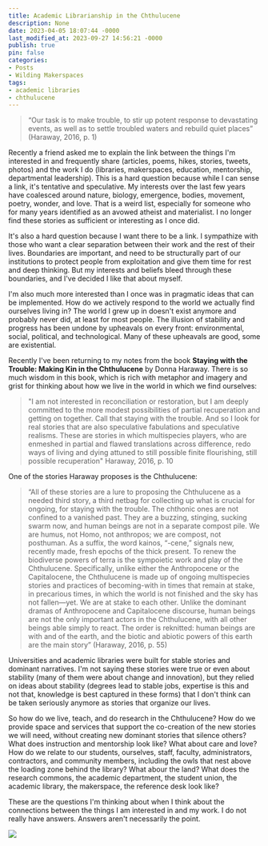 ```yaml
---
title: Academic Librarianship in the Chthulucene
description: None
date: 2023-04-05 18:07:44 -0000
last_modified_at: 2023-09-27 14:56:21 -0000
publish: true
pin: false
categories:
- Posts
- Wilding Makerspaces
tags:
- academic libraries
- chthulucene
---
```

> “Our task is to make trouble, to stir up potent response to devastating events, as well as to settle troubled waters and rebuild quiet places” (Haraway, 2016, p. 1)

Recently a friend asked me to explain the link between the things I'm interested in and frequently share (articles, poems, hikes, stories, tweets, photos) and the work I do (libraries, makerspaces, education, mentorship, departmental leadership). This is a hard question because while I can sense a link, it's tentative and speculative. My interests over the last few years have coalesced around nature, biology, emergence, bodies, movement, poetry, wonder, and love. That is a weird list, especially for someone who for many years identified as an avowed atheist and materialist. I no longer find these stories as sufficient or interesting as I once did.

It's also a hard question because I want there to be a link. I sympathize with those who want a clear separation between their work and the rest of their lives. Boundaries are important, and need to be structurally part of our institutions to protect people from exploitation and give them time for rest and deep thinking. But my interests and beliefs bleed through these boundaries, and I've decided I like that about myself.

I'm also much more interested than I once was in pragmatic ideas that can be implemented. How do we actively respond to the world we actually find ourselves living in? The world I grew up in doesn't exist anymore and probably never did, at least for most people. The illusion of stability and progress has been undone by upheavals on every front: environmental, social, political, and technological. Many of these upheavals are good, some are existential.

Recently I've been returning to my notes from the book **Staying with the Trouble: Making Kin in the Chthulucene** by Donna Haraway. There is so much wisdom in this book, which is rich with metaphor and imagery and grist for thinking about how we live in the world in which we find ourselves:

> "I am not interested in reconciliation or restoration, but I am deeply committed to the more modest possibilities of partial recuperation and getting on together. Call that staying with the trouble. And so I look for real stories that are also speculative fabulations and speculative realisms. These are stories in which multispecies players, who are enmeshed in partial and flawed translations across difference, redo ways of living and dying attuned to still possible finite flourishing, still possible recuperation" Haraway, 2016, p. 10

One of the stories Haraway proposes is the Chthulucene:

> “All of these stories are a lure to proposing the Chthulucene as a needed third story, a third netbag for collecting up what is crucial for ongoing, for staying with the trouble. The chthonic ones are not confined to a vanished past. They are a buzzing, stinging, sucking swarm now, and human beings are not in a separate compost pile. We are humus, not Homo, not anthropos; we are compost, not posthuman. As a suffix, the word kainos, “-cene,” signals new, recently made, fresh epochs of the thick present. To renew the biodiverse powers of terra is the sympoietic work and play of the Chthulucene. Specifically, unlike either the Anthropocene or the Capitalocene, the Chthulucene is made up of ongoing multispecies stories and practices of becoming-with in times that remain at stake, in precarious times, in which the world is not finished and the sky has not fallen—yet. We are at stake to each other. Unlike the dominant dramas of Anthropocene and Capitalocene discourse, human beings are not the only important actors in the Chthulucene, with all other beings able simply to react. The order is reknitted: human beings are with and of the earth, and the biotic and abiotic powers of this earth are the main story” (Haraway, 2016, p. 55)

Universities and academic libraries were built for stable stories and dominant narratives. I'm not saying these stories were true or even about stability (many of them were about change and innovation), but they relied on ideas about stability (degrees lead to stable jobs, expertise is this and not that, knowledge is best captured in these forms) that I don't think can be taken seriously anymore as stories that organize our lives.

So how do we live, teach, and do research in the Chthulucene? How do we provide space and services that support the co-creation of the new stories we will need, without creating new dominant stories that silence others? What does instruction and mentorship look like? What about care and love? How do we relate to our students, ourselves, staff, faculty, administrators, contractors, and community members, including the owls that nest above the loading zone behind the library? What abour the land? What does the research commons, the academic department, the student union, the academic library, the makerspace, the reference desk look like?

These are the questions I'm thinking about when I think about the connections between the things I am interested in and my work. I do not really have answers. Answers aren't necessarily the point.

![](https://franklinsayre.trubox.ca/wp-content/uploads/sites/1955/2023/04/IMG_0960.jpeg)
